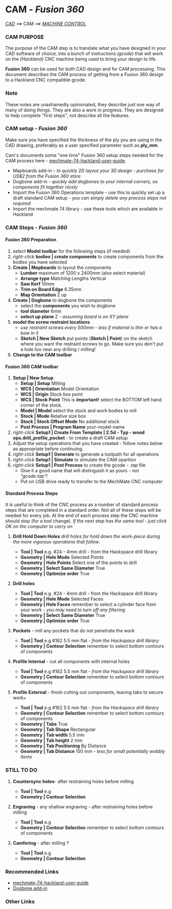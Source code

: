 # CAM *- Fusion 360*
*[CAD](CAD.md) ==>* CAM *==> [MACHINE CONTROL](Machine.md)*

### CAM PURPOSE
The purpose of the CAM step is to translate what you have designed in your CAD software of choice, into a bunch of instructions *(gcode)* that will work on the *(Hackland)* CNC machine being used to bring your design to life.

__Fusion 360__ can be used for both CAD design and for CAM processing. This document describes the CAM process of getting from a Fusion 360 design to a Hackland CNC compatible gcode.

### Note
These notes are unashamedly opinionated, they describe just one way of many of doing things. They are also a work in progress. They are designed to help complete "first steps", not describe all the features.

### CAM setup *- Fusion 360*
Make sure you have specified the thickness of the ply you are using in the CAD drawing, preferably as a user specified parameter such as __ply_mm__.

Cam's documents some "one time" Fusion 360 setup steps needed for the CAM process here -    [mechmate-74-hackland-user-guide](https://hackingismakingisengineering.wordpress.com/mechmate-74-hackland-user-guide/#resources).
* Mapboards add-in *- to quickly 2D layout your 3D design - purchase for US$2 from the Fusion 360 store*
* Dogbone add-in *- quickly add dogbones to your internal corners, so components fit together nicely*
* Import the Fusion 360 Operations template - use this to quickly set up a draft standard CAM setup *- you can simply delete any process steps not required*
* Import the mechmate 74 library - use these tools which are available in Hackland


### CAM Steps *- Fusion 360*

#### Fusion 360 Preparation
1. select __Model toolbar__ for the following steps (if needed)
2. *right-click* __bodies  | create components__ to create components from the bodies you have selected
3. __Create | Mapboards__ to layout the components
    * __Lumber__ maximum of 1200 x 2400mm  (also select material)
    * __Arrange type__ Matching Lengths Vertical
    * __Saw Kerf__ 10mm
    * __Trim on Board Edge__ 6.35mm
    * __Map Orientation__ Z up
4. __Create | Dogbone__ to dogbone the components
    * select the __components__ you wish to dogbone
    * __tool diameter__ 6mm
    * __select up plane__ Z *- assuming board is on XY plane*
5. __model the screw restraint locations__
    * *use restraint screws every 500mm - less if material is thin or has a bow in it*
    * __Sketch | New Sketch__ put points (__Sketch | Point__) on the sketch where you want the restraint screws to go. Make sure you don't put a hole too near any drilling / milling!
6. __Change to the CAM toolbar__

#### Fusion 360 CAM toolbar
1. __Setup | New Setup__
    * __Setup | Setup__ Milling
    * __WCS | Orientation__ Model Orientation
    * __WCS | Origin__ Stock box point
    * __WCS | Stock Point__ This is __important!__ select the BOTTOM left hand corner of the stock.
    * __Model | Model__ select the stock and work bodies to mill
    * __Stock | Mode__ Relative size box
    * __Stock | Stock Offset Mode__ No additional stock
    * __Post Process | Program Name__ your-model-name
2. *right-click* __Setup1 | Create From Template | 2.5d - Typ - wood ops.drill_profile_pocket__ - to create a draft CAM setup
3. Adjust the setup operations that you have created - follow notes below as appropriate before continuing.
4. *right-click* __Setup1 | Generate__ to generate a toolpath for all operations
5. *right-click* __Setup1 | Simulate__  to simulate the CAM opartion
6. *right-click* __Setup1 | Post Process__ to create the gcode - .tap file
    * Give it a good name that will distinguish it as yours *- not “gcode.tap”!*
    * Put on USB drive ready to transfer to the MechMate CNC computer

#### Standard Process Steps
It is useful to think of the CNC process as a number of standard process steps that are completed in a standard order. Not all of these steps will be needed for every job. At the end of each process step the CNC machine should stop (for a tool change). *If the next step has the same tool - just click OK on the computer to carry on*
1. __Drill Hold Down Holes__  *drill holes for hold down the work-piece during the more vigorous operations that follow.*
     * __Tool | Tool__ e.g. #24 - 4mm drill - from the Hackspace drill library
     * __Geometry | Hole Mode__ Selected Points
     * __Geometry | Hole Points__ Select one of the points to drill
     * __Geometry | Select Same Diameter__ True
     * __Geometry | Optimize order__ True     


2. __Drill holes__
     * __Tool | Tool__ e.g. #24 - 4mm drill - from the Hackspace drill library
     * __Geometry | Hole Mode__ Selected Faces
     *  __Geometry | Hole Faces__ remember to select a cylinder face from your work *- you may need to turn off any filtering*
     * __Geometry | Select Same Diameter__ True
     * __Geometry | Optimize order__ True


3. __Pockets__ - mill any pockets that do not penetrate the work
     * __Tool | Tool__ e.g #162 5.5 mm flat *- from the Hackspace drill library*
     * __Geometry | Contour Selection__ remember to select bottom contours of components

4. __Profile Internal__ - cut all components with internal holes
     * __Tool | Tool__ e.g #162 5.5 mm flat *- from the Hackspace drill library*
     * __Geometry | Contour Selection__ remember to select bottom contours of components

5. __Profile External__ - finish cutting out components, leaving tabs to secure work+
     * __Tool | Tool__ e.g #162 5.5 mm flat *- from the Hackspace drill library*
     * __Geometry | Contour Selection__ remember to select bottom contours of components
     * __Geometry | Tabs__ True
     * __Geometry | Tab Shape__ Rectangular
     * __Geometry | Tab width__ 5.5 mm
     * __Geometry | Tab height__ 2 mm
     * __Geometry | Tab Positioning__ By Distance
     * __Geometry | Tab Distance__ 150 mm *- less for small potentially wobbly items*

### STILL TO DO

1. __Countersync holes__- after restraining holes before milling
     * __Tool | Tool__ e.g
     * __Geometry | Contour Selection__


2. __Engraving__ - any shallow engraving - after restraining holes before milling
     * __Tool | Tool__ e.g
     * __Geometry | Contour Selection__ remember to select bottom contours of components


3. __Camfering__ - after milling ?
     * __Tool | Tool__ e.g
     * __Geometry | Contour Selection__

### Recommended Links
* [mechmate-74-hackland-user-guide](https://hackingismakingisengineering.wordpress.com/mechmate-74-hackland-user-guide/)
* [Dogbone add-in](https://github.com/caseycrogers/Dogbone/) 

### Other Links
